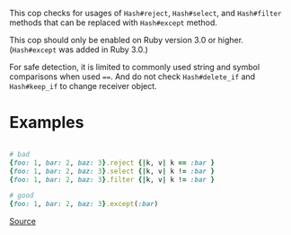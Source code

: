 
This cop checks for usages of `Hash#reject`, `Hash#select`, and `Hash#filter` methods
that can be replaced with `Hash#except` method.

This cop should only be enabled on Ruby version 3.0 or higher.
(`Hash#except` was added in Ruby 3.0.)

For safe detection, it is limited to commonly used string and symbol comparisons
when used `==`.
And do not check `Hash#delete_if` and `Hash#keep_if` to change receiver object.

# Examples

```ruby

# bad
{foo: 1, bar: 2, baz: 3}.reject {|k, v| k == :bar }
{foo: 1, bar: 2, baz: 3}.select {|k, v| k != :bar }
{foo: 1, bar: 2, baz: 3}.filter {|k, v| k != :bar }

# good
{foo: 1, bar: 2, baz: 3}.except(:bar)
```

[Source](http://www.rubydoc.info/gems/rubocop/RuboCop/Cop/Style/HashExcept)